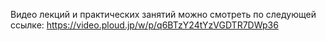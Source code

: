 Видео лекций и практических занятий можно смотреть по следующей ссылке:
https://video.ploud.jp/w/p/q6BTzY24tYzVGDTR7DWp36

